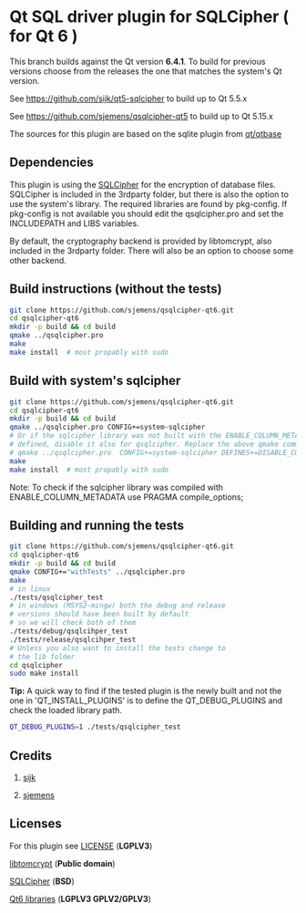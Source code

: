 # Qt SQL driver plugin for SQLCipher ( for Qt 6 )

This branch builds against the Qt version **6.4.1**.
To build for previous versions choose from the releases the one that
matches the system's Qt version.

See https://github.com/sijk/qt5-sqlcipher to build up to Qt 5.5.x

See https://github.com/sjemens/qsqlcipher-qt5 to build up to Qt 5.15.x

The sources for this plugin are based on the sqlite plugin from
[qt/qtbase](https://github.com/qt/qtbase/tree/6.4.1/src/plugins/sqldrivers/sqlite)

## Dependencies

This plugin is using the [SQLCipher](https://github.com/sqlcipher/sqlcipher) for
the encryption of database files. SQLCipher is included in the 3rdparty folder, but
there is also the option to use the system's library. The required libraries are
found by pkg-config. If pkg-config is not available you should edit the qsqlcipher.pro
and set the INCLUDEPATH and LIBS variables.

By default, the cryptography backend is provided by libtomcrypt, also included in the
3rdparty folder. There will also be an option to choose some other backend.


## Build instructions (without the tests)


```bash
git clone https://github.com/sjemens/qsqlcipher-qt6.git
cd qsqlcipher-qt6
mkdir -p build && cd build
qmake ../qsqlcipher.pro
make
make install  # most propably with sudo
```

## Build with system's sqlcipher

```bash
git clone https://github.com/sjemens/qsqlcipher-qt6.git
cd qsqlcipher-qt6
mkdir -p build && cd build
qmake ../qsqlcipher.pro CONFIG+=system-sqlcipher
# Or if the sqlcipher library was not built with the ENABLE_COLUMN_METADATA macro
# defined, disable it also for qsqlcipher. Replace the above qmake command with
# qmake ../qsqlcipher.pro  CONFIG+=system-sqlcipher DEFINES+=DISABLE_COLUMN_METADATA 
make
make install  # most propably with sudo
```

Note: To check if the sqlcipher library was compiled with ENABLE_COLUMN_METADATA use
 PRAGMA compile_options;


## Building and running the tests

```bash
git clone https://github.com/sjemens/qsqlcipher-qt6.git
cd qsqlcipher-qt6
mkdir -p build && cd build
qmake CONFIG+="withTests" ../qsqlcipher.pro
make
# in linux
./tests/qsqlcipher_test
# in windows (MSYS2-mingw) both the debug and release
# versions should have been built by default
# so we will check both of them
./tests/debug/qsqlcihper_test
./tests/release/qsqlcihper_test
# Unless you also want to install the tests change to 
# the lib folder
cd qsqlcipher
sudo make install
```

**Tip:** A quick way to find if the tested plugin is the newly built
and not the one in 'QT_INSTALL_PLUGINS' is to define the QT_DEBUG_PLUGINS
and check the loaded library path.
```bash
QT_DEBUG_PLUGINS=1 ./tests/qsqlcipher_test
```

## Credits

1. [sijk](https://github.com/sijk/qt5-sqlcipher)

2. [sjemens](https://github.com/sjemens/qsqlcipher-qt5)

## Licenses

For this plugin see [LICENSE](https://github.com/manfredipist/qsqlcipher-qt6/blob/6.4.1/LICENSE) (**LGPLV3**)

[libtomcrypt](https://github.com/libtom/libtomcrypt/blob/develop/LICENSE) (**Public domain**)

[SQLCipher](https://www.zetetic.net/sqlcipher/license/) (**BSD**)

[Qt6 libraries](https://www.qt.io/licensing/) (**LGPLV3  GPLV2/GPLV3**)


